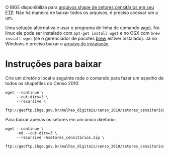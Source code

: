 O IBGE disponibiliza para [arquivos shape de setores censitários em seu FTP](ftp://geoftp.ibge.gov.br/malhas_digitais/censo_2010/setores_censitarios/). Não há maneira de baixar todos os arquivos, é preciso acessar um a um.

Uma solução alternativa é usar o programa de linha de comando [wget](http://gnuwin32.sourceforge.net/packages/wget.htm). No linux ele pode ser instalado com `apt-get install wget` e no OSX com `brew install wget` (se o gerenciador de pacotes [brew](http://brew.sh/) estiver instalado). Já no Windows é preciso baixar o [arquivo de instalação](https://sourceforge.net/projects/gnuwin32/files/wget/1.11.4-1/wget-1.11.4-1-setup.exe/download).

# Instruções para baixar

Crie um diretório local e seguinte rode o comando para fazer um espelho de todos os shapefiles do Censo 2010:

```
wget --continue \
     --cut-dirs=3 \
     --recursive \
    ftp://geoftp.ibge.gov.br/malhas_digitais/censo_2010/setores_censitarios/
```

Para baixar apenas os setores em um único diretório:

```
wget --continue \
     -nd --cut-dirs=3 \
     --recursive -Asetores_censitarios.zip \
     ftp://geoftp.ibge.gov.br/malhas_digitais/censo_2010/setores_censitarios/
```
